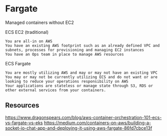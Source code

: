 # Fargate

Managed containers without EC2

ECS EC2 (traditional)

    You are all-in on AWS
    You have an existing AWS footprint such as an already defined VPC and subnets, processes for provisioning and managing EC2 instances
    You have an Ops team in place to manage AWS resources

ECS Fargate

    You are mostly utilizing AWS and may or may not have an existing VPC
    You may or may not be currently utilizing ECS and do not want or are looking to reduce your operations responsibility on AWS
    Your applications are stateless or manage state through S3, RDS or other external services from your containers.

## Resources

https://www.dragonspears.com/blog/aws-container-orchestration-101-ecs-vs-fargate-vs-eks
https://medium.com/containers-on-aws/building-a-socket-io-chat-app-and-deploying-it-using-aws-fargate-86fd7cbce13f